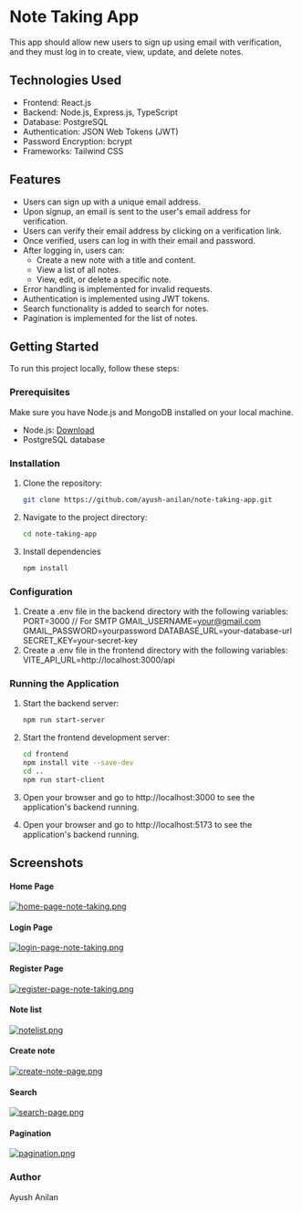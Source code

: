 # Note Taking App

This app should allow new users to sign up using email with verification, and they must log in to create, view, update, and delete notes.

## Technologies Used

- Frontend: React.js
- Backend: Node.js, Express.js, TypeScript
- Database: PostgreSQL
- Authentication: JSON Web Tokens (JWT)
- Password Encryption: bcrypt
- Frameworks: Tailwind CSS

## Features

- Users can sign up with a unique email address.
- Upon signup, an email is sent to the user's email address for verification.
- Users can verify their email address by clicking on a verification link.
- Once verified, users can log in with their email and password.
- After logging in, users can:
  - Create a new note with a title and content.
  - View a list of all notes.
  - View, edit, or delete a specific note.
- Error handling is implemented for invalid requests.
- Authentication is implemented using JWT tokens.
- Search functionality is added to search for notes.
- Pagination is implemented for the list of notes.

## Getting Started

To run this project locally, follow these steps:

### Prerequisites

Make sure you have Node.js and MongoDB installed on your local machine.

- Node.js: [Download](https://nodejs.org/)
- PostgreSQL database

### Installation

1. Clone the repository:

   ```bash
   git clone https://github.com/ayush-anilan/note-taking-app.git
2. Navigate to the project directory:
   ```bash
   cd note-taking-app
3. Install dependencies
   ```bash
   npm install

### Configuration
1. Create a .env file in the backend directory with the following variables:
    PORT=3000
    // For SMTP
    GMAIL_USERNAME=your@gmail.com	
    GMAIL_PASSWORD=yourpassword
    DATABASE_URL=your-database-url
    SECRET_KEY=your-secret-key
2. Create a .env file in the frontend directory with the following variables:
    VITE_API_URL=http://localhost:3000/api

### Running the Application
1. Start the backend server:
   ```bash
   npm run start-server
2. Start the frontend development server:
   ```bash
   cd frontend
   npm install vite --save-dev
   cd ..
   npm run start-client
   
3. Open your browser and go to http://localhost:3000 to see the application's backend running.

4. Open your browser and go to http://localhost:5173 to see the application's backend running.




## Screenshots

#### Home Page

[![home-page-note-taking.png](https://i.postimg.cc/nL5R7c2v/home-page-note-taking.png)](https://postimg.cc/67rfxKD3)

#### Login Page

[![login-page-note-taking.png](https://i.postimg.cc/FzxVP9yC/login-page-note-taking.png)](https://postimg.cc/wR7NMYbD)

#### Register Page

[![register-page-note-taking.png](https://i.postimg.cc/PfbyfMgb/register-page-note-taking.png)](https://postimg.cc/3WRmn2JW)

#### Note list

[![notelist.png](https://i.postimg.cc/RhPn6qQm/notelist.png)](https://postimg.cc/XBCvtjz1)

#### Create note

[![create-note-page.png](https://i.postimg.cc/653ZsLtp/create-note-page.png)](https://postimg.cc/kD0GKS20)

#### Search

[![search-page.png](https://i.postimg.cc/q78hc1Xj/search-page.png)](https://postimg.cc/d7VVwmfy)

#### Pagination

[![pagination.png](https://i.postimg.cc/cCJvS0qb/pagination.png)](https://postimg.cc/gXfzy92V)

### Author
Ayush Anilan
